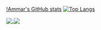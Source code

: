 [!Ammar's GitHub stats](https://github-readme-stats.vercel.app/api?username=xLe0x&show_icons=true&theme=radical)
[![Top Langs](https://github-readme-stats.vercel.app/api/top-langs/?username=xLe0x&langs_count=8)](https://github.com/xLe0x/github-readme-stats)


<a href="https://github.com/xLe0x/github-readme-stats">
  <img align="center" src="https://github-readme-stats.vercel.app/api/pin/?username=xLe0x&repo=github-readme-stats" />
</a>
<a href="https://github.com/xLe0x/my_portfolio">
  <img align="center" src="https://github-readme-stats.vercel.app/api/pin/?username=xLe0x&repo=my_portfolio" />
</a>
